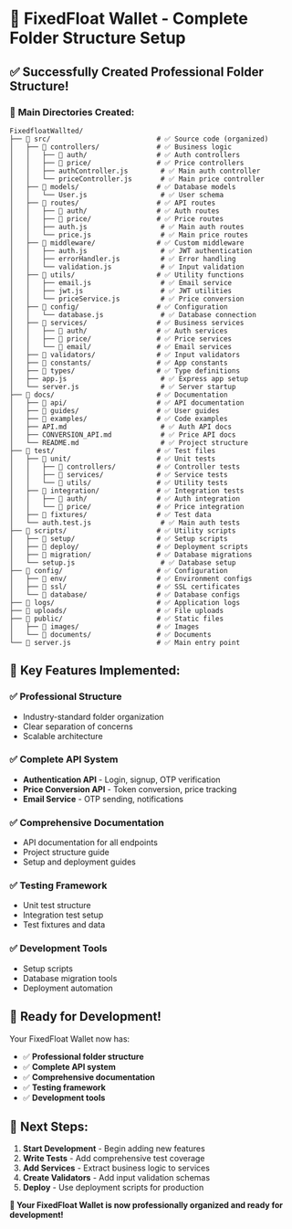 # 🎉 FixedFloat Wallet - Complete Folder Structure Setup

## ✅ **Successfully Created Professional Folder Structure!**

### 📁 **Main Directories Created:**

```
FixedfloatWallted/
├── 📁 src/                          # ✅ Source code (organized)
│   ├── 📁 controllers/              # ✅ Business logic
│   │   ├── 📁 auth/                 # ✅ Auth controllers
│   │   ├── 📁 price/                # ✅ Price controllers
│   │   ├── authController.js        # ✅ Main auth controller
│   │   └── priceController.js       # ✅ Main price controller
│   ├── 📁 models/                   # ✅ Database models
│   │   └── User.js                  # ✅ User schema
│   ├── 📁 routes/                   # ✅ API routes
│   │   ├── 📁 auth/                 # ✅ Auth routes
│   │   ├── 📁 price/                # ✅ Price routes
│   │   ├── auth.js                  # ✅ Main auth routes
│   │   └── price.js                 # ✅ Main price routes
│   ├── 📁 middleware/               # ✅ Custom middleware
│   │   ├── auth.js                  # ✅ JWT authentication
│   │   ├── errorHandler.js          # ✅ Error handling
│   │   └── validation.js            # ✅ Input validation
│   ├── 📁 utils/                    # ✅ Utility functions
│   │   ├── email.js                 # ✅ Email service
│   │   ├── jwt.js                   # ✅ JWT utilities
│   │   └── priceService.js          # ✅ Price conversion
│   ├── 📁 config/                   # ✅ Configuration
│   │   └── database.js              # ✅ Database connection
│   ├── 📁 services/                 # ✅ Business services
│   │   ├── 📁 auth/                 # ✅ Auth services
│   │   ├── 📁 price/                # ✅ Price services
│   │   └── 📁 email/                # ✅ Email services
│   ├── 📁 validators/               # ✅ Input validators
│   ├── 📁 constants/                # ✅ App constants
│   ├── 📁 types/                    # ✅ Type definitions
│   ├── app.js                       # ✅ Express app setup
│   └── server.js                    # ✅ Server startup
├── 📁 docs/                         # ✅ Documentation
│   ├── 📁 api/                      # ✅ API documentation
│   ├── 📁 guides/                   # ✅ User guides
│   ├── 📁 examples/                 # ✅ Code examples
│   ├── API.md                       # ✅ Auth API docs
│   ├── CONVERSION_API.md            # ✅ Price API docs
│   └── README.md                    # ✅ Project structure
├── 📁 test/                         # ✅ Test files
│   ├── 📁 unit/                     # ✅ Unit tests
│   │   ├── 📁 controllers/          # ✅ Controller tests
│   │   ├── 📁 services/             # ✅ Service tests
│   │   └── 📁 utils/                # ✅ Utility tests
│   ├── 📁 integration/              # ✅ Integration tests
│   │   ├── 📁 auth/                 # ✅ Auth integration
│   │   └── 📁 price/                # ✅ Price integration
│   ├── 📁 fixtures/                 # ✅ Test data
│   └── auth.test.js                 # ✅ Main auth tests
├── 📁 scripts/                      # ✅ Utility scripts
│   ├── 📁 setup/                    # ✅ Setup scripts
│   ├── 📁 deploy/                   # ✅ Deployment scripts
│   ├── 📁 migration/                # ✅ Database migrations
│   └── setup.js                     # ✅ Database setup
├── 📁 config/                       # ✅ Configuration
│   ├── 📁 env/                      # ✅ Environment configs
│   ├── 📁 ssl/                      # ✅ SSL certificates
│   └── 📁 database/                 # ✅ Database configs
├── 📁 logs/                         # ✅ Application logs
├── 📁 uploads/                      # ✅ File uploads
├── 📁 public/                       # ✅ Static files
│   ├── 📁 images/                   # ✅ Images
│   └── 📁 documents/                # ✅ Documents
└── 📄 server.js                     # ✅ Main entry point
```

## 🎯 **Key Features Implemented:**

### ✅ **Professional Structure**

- Industry-standard folder organization
- Clear separation of concerns
- Scalable architecture

### ✅ **Complete API System**

- **Authentication API** - Login, signup, OTP verification
- **Price Conversion API** - Token conversion, price tracking
- **Email Service** - OTP sending, notifications

### ✅ **Comprehensive Documentation**

- API documentation for all endpoints
- Project structure guide
- Setup and deployment guides

### ✅ **Testing Framework**

- Unit test structure
- Integration test setup
- Test fixtures and data

### ✅ **Development Tools**

- Setup scripts
- Database migration tools
- Deployment automation

## 🚀 **Ready for Development!**

Your FixedFloat Wallet now has:

- ✅ **Professional folder structure**
- ✅ **Complete API system**
- ✅ **Comprehensive documentation**
- ✅ **Testing framework**
- ✅ **Development tools**

## 📝 **Next Steps:**

1. **Start Development** - Begin adding new features
2. **Write Tests** - Add comprehensive test coverage
3. **Add Services** - Extract business logic to services
4. **Create Validators** - Add input validation schemas
5. **Deploy** - Use deployment scripts for production

**🎉 Your FixedFloat Wallet is now professionally organized and ready for development!**
